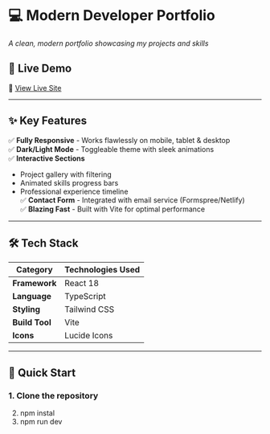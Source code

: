# 💻 Modern Developer Portfolio  
*A clean, modern portfolio showcasing my projects and skills*


## 🌟 Live Demo  
🔗 [View Live Site](https://your-deployed-link.com) 

---

## ✨ Key Features  
✅ **Fully Responsive** - Works flawlessly on mobile, tablet & desktop  
✅ **Dark/Light Mode** - Toggleable theme with sleek animations  
✅ **Interactive Sections**  
   - Project gallery with filtering  
   - Animated skills progress bars  
   - Professional experience timeline  
✅ **Contact Form** - Integrated with email service (Formspree/Netlify)  
✅ **Blazing Fast** - Built with Vite for optimal performance  

---

## 🛠️ Tech Stack  
| Category       | Technologies Used |
|----------------|-------------------|
| **Framework**  | React 18          |
| **Language**   | TypeScript        |
| **Styling**    | Tailwind CSS      |
| **Build Tool** | Vite              |
| **Icons**      | Lucide Icons      |

---

## 🚀 Quick Start  

### 1. Clone the repository  
2. npm instal
3. npm run dev
